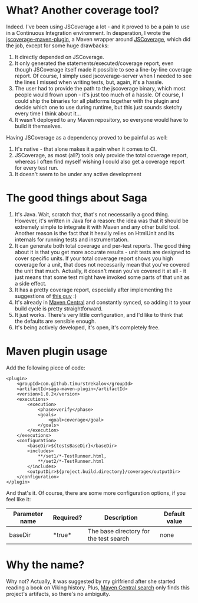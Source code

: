 What? Another coverage tool?
============================

Indeed. I've been using JSCoverage a lot - and it proved to be a pain to use in a Continuous Integration environment. In
desperation, I wrote the [jscoverage-maven-plugin](https://github.com/timurstrekalov/jscoverage-maven-plugin), a Maven
wrapper around [JSCoverage](http://siliconforks.com/jscoverage/), which did the job, except for some huge drawbacks:

1. It directly depended on JSCoverage.
2. It only generated the statements/executed/coverage report, even though JSCoverage itself made it possible to see
    a line-by-line coverage report. Of course, I simply used jscoverage-server when I needed to see the lines I missed
    when writing tests, but, again, it's a hassle.
3. The user had to provide the path to the jscoverage binary, which most people would frown upon -
    it's just too much of a hassle. Of course, I could ship the binaries for all platforms together with the plugin
    and decide which one to use during runtime, but this just sounds sketchy every time I think about it...
4. It wasn't deployed to any Maven repository, so everyone would have to build it themselves.

Having JSCoverage as a dependency proved to be painful as well:

1. It's native - that alone makes it a pain when it comes to CI.
2. JSCoverage, as most (all?) tools only provide the total coverage report, whereas I often find myself wishing I could
    also get a coverage report for every test run.
3. It doesn't seem to be under any active development

The good things about Saga
==========================

1. It's Java. Wait, scratch that, that's not necessarily a good thing. However, it's written in Java for a reason: the
    idea was that it should be extremely simple to integrate it with Maven and any other build tool. Another reason is
    the fact that it heavily relies on HtmlUnit and its internals for running tests and instrumentation.
2. It can generate both total coverage and per-test reports. The good thing about it is that you get more accurate
    results - unit tests are designed to cover specific units. If your total coverage report shows you high coverage
    for a unit, that does not necessarily mean that you've covered the unit that much. Actually, it doesn't mean you've
    covered it at all - it just means that some test might have invoked some parts of that unit as a side effect.
3. It has a pretty coverage report, especially after implementing the suggestions of
    [this guy](https://github.com/vectart) :)
4. It's already in [Maven Central](http://repo1.maven.org/) and constantly synced, so adding it to your build cycle
    is pretty straightforward.
5. It just works. There's very little configuration, and I'd like to think that the defaults are sensible enough.
6. It's being actively developed, it's open, it's completely free.

Maven plugin usage
==================

Add the following piece of code:

    <plugin>
        <groupId>com.github.timurstrekalov</groupId>
        <artifactId>saga-maven-plugin</artifactId>
        <version>1.0.2</version>
        <executions>
            <execution>
                <phase>verify</phase>
                <goals>
                    <goal>coverage</goal>
                </goals>
            </execution>
        </executions>
        <configuration>
            <baseDir>${testsBaseDir}</baseDir>
            <includes>
                **/set1/*-TestRunner.html,
                **/set2/*-TestRunner.html
            </includes>
            <outputDir>${project.build.directory}/coverage</outputDir>
        </configuration>
    </plugin>

And that's it. Of course, there are some more configuration options, if you feel like it:

<table>
    <thead>
        <tr>
            <th>Parameter name</th>
            <th>Required?</th>
            <th>Description</th>
            <th>Default value</th>
        </tr>
    </thead>
    <tbody>
        <tr>
            <td>baseDir</td>
            <td>*true*</td>
            <td>The base directory for the test search</td>
            <td>none</td>
        </tr>
    </tbody>
    <tr>
    </tr>
</table>

Why the name?
=============

Why not? Actually, it was suggested by my girlfriend after she started reading a book on Viking history. Plus,
[Maven Central search](search.maven.org) only finds this project's artifacts, so there's no ambiguity.
